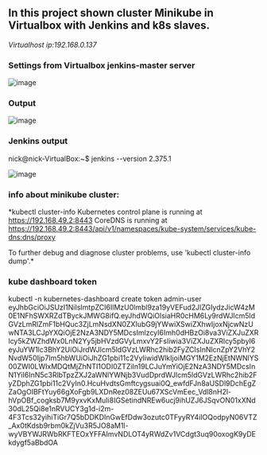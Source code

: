 ## In this project shown cluster Minikube in Virtualbox with Jenkins and k8s slaves.

*Virtualhost ip:192.168.0.137*

### Settings from Virtualbox jenkins-master server 
![image](https://user-images.githubusercontent.com/44971394/206868126-cb391462-b07f-49ea-b774-33eec3271095.png)


### Output 
![image](https://user-images.githubusercontent.com/44971394/206870130-522b13b5-fa16-4901-9bec-8433f73fb2ae.png)


### Jenkins output
nick@nick-VirtualBox:~$ jenkins --version
2.375.1

![image](https://user-images.githubusercontent.com/44971394/206870258-87ef3732-0fea-4bb0-afb2-1d3366b35157.png)


### info about minikube cluster:
*kubectl cluster-info
Kubernetes control plane is running at https://192.168.49.2:8443
CoreDNS is running at https://192.168.49.2:8443/api/v1/namespaces/kube-system/services/kube-dns:dns/proxy

To further debug and diagnose cluster problems, use 'kubectl cluster-info dump'.*


### kube dashboard token
kubectl -n kubernetes-dashboard create token admin-user
eyJhbGciOiJSUzI1NiIsImtpZCI6IlMzU0lmbl9za19yVEFud2JlZGIydzJicW4zM0E1NFhSWXRZdTByckJMWG8ifQ.eyJhdWQiOlsiaHR0cHM6Ly9rdWJlcm5ldGVzLmRlZmF1bHQuc3ZjLmNsdXN0ZXIubG9jYWwiXSwiZXhwIjoxNjcwNzUwNTA3LCJpYXQiOjE2NzA3NDY5MDcsImlzcyI6Imh0dHBzOi8va3ViZXJuZXRlcy5kZWZhdWx0LnN2Yy5jbHVzdGVyLmxvY2FsIiwia3ViZXJuZXRlcy5pbyI6eyJuYW1lc3BhY2UiOiJrdWJlcm5ldGVzLWRhc2hib2FyZCIsInNlcnZpY2VhY2NvdW50Ijp7Im5hbWUiOiJhZG1pbi11c2VyIiwidWlkIjoiMGY1M2EzNjEtNWNlYS00ZWI0LWIxMDQtMjZhNTI1ODI0ZTZiIn19LCJuYmYiOjE2NzA3NDY5MDcsInN1YiI6InN5c3RlbTpzZXJ2aWNlYWNjb3VudDprdWJlcm5ldGVzLWRhc2hib2FyZDphZG1pbi11c2VyIn0.HcuHvdtsGmftcygsuai0Q_ewfdFJn8aUSDl9DchEgZZaOgOIBFtYuy66gXoFgb9LXDnRez08ZEUu67XScVmEec_Vdl8nH2l-hVpOBf_cogksb7M9yxvKxMuIi8IGSetindNREw6ucj9ihUZJ6JSqvON01xXNd30dL25Qi8e1nRVUCY3g1d-i2m-4F3Tcs32yihiTiGr7Q5bDDKDInGwEfDdw3ozutc0TFyyRY4iIOQodpyN06VTZ_Ax0tKdsb9rbm0kZjVu3R5JO8aM1l-wyVBYWJRWbRKFTEOxYFFAImvNDLOT4yRWdZv1VCdgt3uq90oxogK9yDEkdygf5aBbdOA
